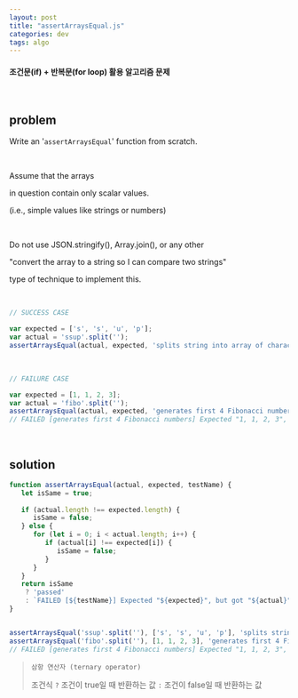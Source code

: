```yaml
---
layout: post
title: "assertArraysEqual.js"
categories: dev
tags: algo
---
```


#### 조건문(if) + 반복문(for loop) 활용 알고리즘 문제

<br>

## problem

Write an '`assertArraysEqual`' function from scratch.

<br>

Assume that the arrays

in question contain only scalar values.

(i.e., simple values like strings or numbers)

<br>

Do not use JSON.stringify(), Array.join(), or any other

"convert the array to a string so I can compare two strings"

type of technique to implement this.

<br>

```javascript
// SUCCESS CASE

var expected = ['s', 's', 'u', 'p'];
var actual = 'ssup'.split('');
assertArraysEqual(actual, expected, 'splits string into array of characters');	// passed
```

<br>

```javascript
// FAILURE CASE

var expected = [1, 1, 2, 3];
var actual = 'fibo'.split('');
assertArraysEqual(actual, expected, 'generates first 4 Fibonacci numbers');
// FAILED [generates first 4 Fibonacci numbers] Expected "1, 1, 2, 3", but got "f, i, b, o"
```

<br>

## solution

```javascript
function assertArraysEqual(actual, expected, testName) {
   let isSame = true;
   
   if (actual.length !== expected.length) {
      isSame = false;
   } else {
      for (let i = 0; i < actual.length; i++) {
         if (actual[i] !== expected[i]) {
            isSame = false;
         }
      }
   }
   return isSame
   	? 'passed'
   	: `FAILED [${testName}] Expected "${expected}", but got "${actual}"`;
}


assertArraysEqual('ssup'.split(''), ['s', 's', 'u', 'p'], 'splits string into array of characters');	// passed
assertArraysEqual('fibo'.split(''), [1, 1, 2, 3], 'generates first 4 Fibonacci numbers');
// FAILED [generates first 4 Fibonacci numbers] Expected "1, 1, 2, 3", but got "f, i, b, o"
```

> `삼항 연산자 (ternary operator)`
>
> 조건식 `?` 조건이 true일 때 반환하는 값 `:` 조건이 false일 때 반환하는 값

<br>